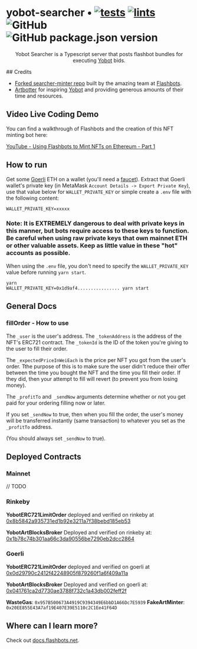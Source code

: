 # yobot-searcher • [![tests](https://github.com/nascentxyz/yobot-searcher/actions/workflows/test.yml/badge.svg)](https://github.com/nascentxyz/yobot-searcher/actions/workflows/test.yml) [![lints](https://github.com/nascentxyz/yobot-searcher/actions/workflows/lint.yml/badge.svg)](https://github.com/nascentxyz/yobot-searcher/actions/workflows/lint.yml) ![GitHub](https://img.shields.io/github/license/nascentxyz/yobot-searcher) ![GitHub package.json version](https://img.shields.io/github/package-json/v/nascentxyz/yobot-searcher)


<p align="center">Yobot Searcher is a Typescript server that posts flashbot bundles for executing <a href="https://yobot.co">Yobot</a> bids.</p>
## Credits

- [Forked searcher-minter repo](https://github.com/flashbots/searcher-minter) built by the amazing team at [Flashbots](https://flashbots.org).
- [Artbotter](https://artbotter.io) for inspiring [Yobot](https://yobot.co) and providing generous amounts of their time and resources.

## Video Live Coding Demo

You can find a walkthrough of Flashbots and the creation of this NFT minting bot here:

[YouTube - Using Flashbots to Mint NFTs on Ethereum - Part 1](https://www.youtube.com/watch?v=1ve1YIpDs_I)

## How to run

Get some [Goerli](https://goerli.etherscan.io/) ETH on a wallet (you'll need a [faucet](https://faucet.goerli.mudit.blog/)). Extract that Goerli wallet's private key (in MetaMask `Account Details -> Export Private Key`), use that value below for `WALLET_PRIVATE_KEY` or simple create a `.env` file with the following content:
```
WALLET_PRIVATE_KEY=xxxxx
```


### Note:  It is EXTREMELY dangerous to deal with private keys in this manner, but bots require access to these keys to function. Be careful when using raw private keys that own mainnet ETH or other valuable assets. Keep as little value in these "hot" accounts as possible.


When using the `.env` file, you don't need to specify the `WALLET_PRIVATE_KEY` value before running `yarn start`.

```shell
yarn
WALLET_PRIVATE_KEY=0x1d9af4................ yarn start
```

## General Docs


### fillOrder - How to use

The `_user` is the user's address.
The `_tokenAddress` is the address of the NFT's ERC721 contract.
The `_tokenId` is the ID of the token you're giving to the user to fill their order.

The `_expectedPriceInWeiEach` is the price per NFT you got from the user's order. Tthe purpose of this is to make sure the user didn't reduce their offer between the time you bought the NFT and the time you fill their order. If they did, then your attempt to fill will revert (to prevent you from losing money).

The `_profitTo` and` _sendNow` arguments determine whether or not you get paid for your ordering filling now or later.

If you set `_sendNow` to true, then when you fill the order, the user's money will be transferred instantly (same transaction) to whatever you set as the `_profitTo` address.

(You should always set `_sendNow` to true).


## Deployed Contracts

### Mainnet

// TODO

### Rinkeby

**YobotERC721LimitOrder** deployed and verified on rinkeby at [0x8b5842a935731ed1b92e3211a7f38bebd185eb53](https://rinkeby.etherscan.io/address/0x8b5842a935731ed1b92e3211a7f38bebd185eb53#code)

**YobotArtBlocksBroker** Deployed and verified on rinkeby at: [0x1b78c74b301aa66c3da90556be7290eb2dcc2864](https://rinkeby.etherscan.io/address/0x1b78c74b301aa66c3da90556be7290eb2dcc2864#code)

### Goerli

**YobotERC721LimitOrder** deployed and verified on goerli at [0x0d29790c2412f42248905f879260f1a6f409a11a](https://goerli.etherscan.io/address/0x0d29790c2412f42248905f879260f1a6f409a11a#code)

**YobotArtBlocksBroker** Deployed and verified on goerli at: [0x041761ca2d7730ae3788f732c1a43db002feff2f](https://goerli.etherscan.io/address/0x041761ca2d7730ae3788f732c1a43db002feff2f#code)

**WasteGas**: `0x957B500673A4919C9394349E6bbD1A66Dc7E5939`
**FakeArtMinter**: `0x20EE855E43A7af19E407E39E5110c2C1Ee41F64D`

## Where can I learn more?

Check out [docs.flashbots.net](https://docs.flashbots.net).
